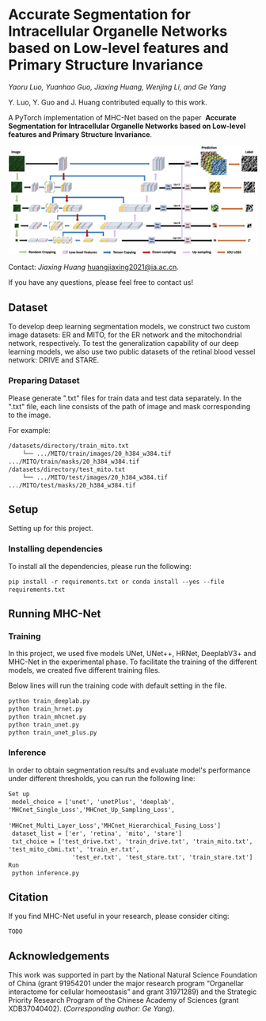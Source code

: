 # Accurate Segmentation for Intracellular Organelle Networks based on Low-level features and Primary Structure Invariance

*Yaoru Luo, Yuanhao Guo, Jiaxing Huang, Wenjing Li, and Ge Yang*

Y. Luo, Y. Guo and J. Huang contributed equally to this work. 

A PyTorch implementation of MHC-Net based on the paper  **Accurate Segmentation for Intracellular Organelle Networks based on Low-level features and Primary Structure Invariance**.

![MHC-Net](./images/MHC-Net.png)

Contact: *Jiaxing Huang* huangjiaxing2021@ia.ac.cn.

If you have any questions, please feel free to contact us!

## Dataset

To develop deep learning segmentation models, we construct two custom image datasets: ER and MITO, for the ER network and the mitochondrial network, respectively. To test the generalization capability of our deep learning models, we also use two public datasets of the retinal blood vessel network: DRIVE and STARE.

### Preparing Dataset

Please generate ".txt" files for train data and test data separately. In the ".txt" file, each line consists of the path of image and mask corresponding to the image.

For example:

```
/datasets/directory/train_mito.txt
	└── .../MITO/train/images/20_h384_w384.tif .../MITO/train/masks/20_h384_w384.tif
/datasets/directory/test_mito.txt
	└── .../MITO/test/images/20_h384_w384.tif .../MITO/test/masks/20_h384_w384.tif
```

## Setup

Setting up for this project.

### Installing dependencies

To install all the dependencies, please run the following:

```
pip install -r requirements.txt or conda install --yes --file requirements.txt
```

## Running MHC-Net

### Training

In this project, we used five models UNet, UNet++, HRNet, DeeplabV3+ and MHC-Net in the experimental phase. To facilitate the training of the different models, we created five different training files.

Below lines will run the training code with default setting in the file.

```
python train_deeplab.py
python train_hrnet.py
python train_mhcnet.py
python train_unet.py
python train_unet_plus.py
```

### Inference

In order to obtain segmentation results and evaluate model's performance under different thresholds, you can run the following line: 

```
Set up
 model_choice = ['unet', 'unetPlus', 'deeplab', 'MHCnet_Single_Loss','MHCnet_Up_Sampling_Loss',
                 'MHCnet_Multi_Layer_Loss','MHCnet_Hierarchical_Fusing_Loss']
 dataset_list = ['er', 'retina', 'mito', 'stare']
 txt_choice = ['test_drive.txt', 'train_drive.txt', 'train_mito.txt', 'test_mito_cbmi.txt', 'train_er.txt',
                  'test_er.txt', 'test_stare.txt', 'train_stare.txt']
Run 
 python inference.py
```

## Citation

If you find MHC-Net useful in your research, please consider citing:

```
TODO
```

## Acknowledgements

This work was supported in part by the National Natural Science Foundation of China (grant 91954201 under the major research program “Organellar interactome for cellular homeostasis” and grant 31971289) and the Strategic Priority Research Program of the Chinese Academy of Sciences (grant XDB37040402). (*Corresponding author: Ge Yang*). 
